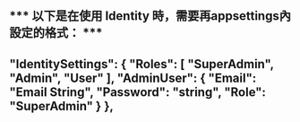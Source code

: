 
*** 以下是在使用 Identity 時，需要再appsettings內設定的格式： ***
------
"IdentitySettings": {
    "Roles": [
      "SuperAdmin",
      "Admin",
      "User"
    ],
    "AdminUser": {
      "Email": "Email String",
      "Password": "string",
      "Role": "SuperAdmin"
    }
  },
------